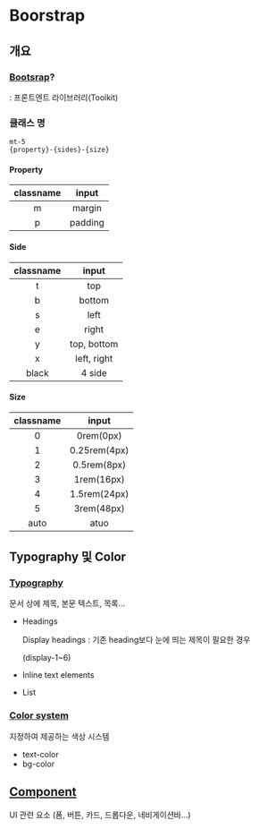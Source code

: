 # Boorstrap

## 개요
### [Bootsrap](https://getbootstrap.com/docs/5.3/getting-started/introduction/)?

: 프론트엔트 라이브러리(Toolkit)

### 클래스 명
```
mt-5
{property}-{sides}-{size}
```
#### Property
|classname|input|
|:--:|:--:|
|m|margin|
|p|padding|


#### Side
|classname|input|
|:--:|:--:|
|t|top|
|b|bottom|
|s|left|
|e|right|
|y|top, bottom|
|x|left, right|
|black|4 side|


#### Size
|classname|input|
|:--:|:--:|
|0|0rem(0px)|
|1|0.25rem(4px)|
|2|0.5rem(8px)|
|3|1rem(16px)|
|4|1.5rem(24px)|
|5|3rem(48px)|
|auto|atuo|


## Typography 및 Color

### [Typography](01_1.html)
문서 상에 제목, 본문 텍스트, 목록...

- Headings
    
    Display headings : 기존 heading보다 눈에 띄는 제목이 필요한 경우

    (display-1~6)

- Inline text elements
- List

### [Color system](01_2.html)
지정하여 제공하는 색상 시스템

- text-color
- bg-color

## [Component](01_3.html)
UI 관련 요소
(폼, 버튼, 카드, 드롭다운, 네비게이션바...)
